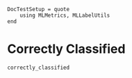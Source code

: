 ```@meta
DocTestSetup = quote
    using MLMetrics, MLLabelUtils
end
```

# Correctly Classified

```@docs
correctly_classified
```

